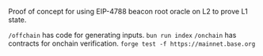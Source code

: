 Proof of concept for using EIP-4788 beacon root oracle on L2 to prove L1 state. 

`/offchain` has code for generating inputs. `bun run index`
`/onchain` has contracts for onchain verification. `forge test -f https://mainnet.base.org  `